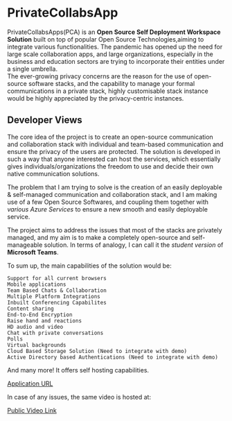 # PrivateCollabsApp

PrivateCollabsApps(PCA) is an **Open Source Self Deployment Workspace Solution** built on top of popular Open Source Technologies,aiming to integrate various functionalities.
The pandemic has opened up the need for large scale collaboration apps, and large organizations, especially in the business and education sectors are trying to incorporate their entities under a single umbrella.<br>
The ever-growing privacy concerns are the reason for the use of open-source software stacks, and the capability to manage your formal communications in a private stack, highly customisable stack instance would be highly appreciated by the privacy-centric instances.

## Developer Views

The core idea of the project is to create an open-source communication and collaboration stack with individual and team-based communication and ensure the privacy of the users are protected. The solution is developed in such a way that anyone interested can host the services, which essentially gives individuals/organizations the freedom to use and decide their own native communication solutions.

The problem that I am trying to solve is the creation of an easily deployable & self-managed communication and collaboration stack, and I am making use of a few Open Source Softwares, and coupling them together with _various Azure Services_ to ensure a new smooth and easily deployable service.

The project aims to address the issues that most of the stacks are privately managed, and my aim is to make a completely open-source and self-manageable solution. In terms of analogy, I can call it the _student version_ of __Microsoft Teams__.


To sum up, the main capabilities of the solution would be:

    Support for all current browsers
    Mobile applications
    Team Based Chats & Collaboration
    Multiple Platform Integrations
    Inbuilt Conferencing Capabilites
    Content sharing
    End-to-End Encryption
    Raise hand and reactions
    HD audio and video
    Chat with private conversations
    Polls
    Virtual backgrounds
    Cloud Based Storage Solution (Need to integrate with demo)
    Active Directory based Authentications (Need to integrate with demo)
   
    

And many more! It offers self hosting capabilities.

[Application URL](https://rocketchatvm.southindia.cloudapp.azure.com/home) <br>

In case of any issues, the same video is hosted at: 

[Public Video Link](https://drive.google.com/file/d/19kPnGp6IFgUcZgcVeNeGnfr0jadbIydD/view?usp=sharing)
